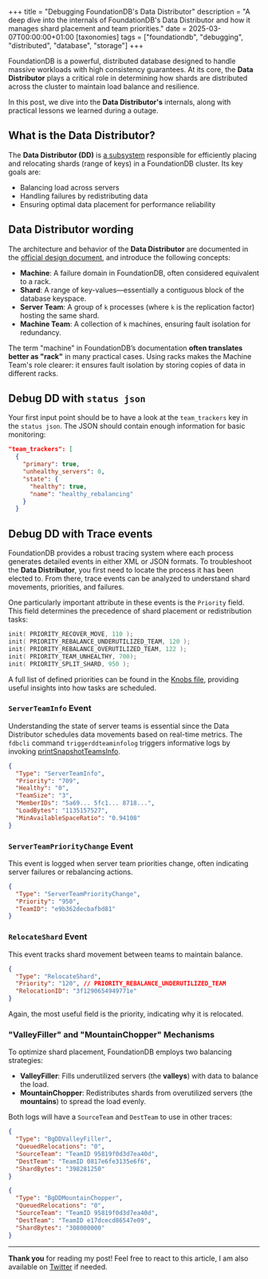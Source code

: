 +++
title = "Debugging FoundationDB's Data Distributor"
description = "A deep dive into the internals of FoundationDB's Data Distributor and how it manages shard placement and team priorities."
date = 2025-03-07T00:00:00+01:00
[taxonomies]
tags = ["foundationdb", "debugging", "distributed", "database", "storage"]
+++

FoundationDB is a powerful, distributed database designed to handle massive workloads with high consistency guarantees. At its core, the **Data Distributor** plays a critical role in determining how shards are distributed across the cluster to maintain load balance and resilience.

In this post, we dive into the **Data Distributor's** internals, along with practical lessons we learned during a outage.

## What is the Data Distributor?

The **Data Distributor (DD)** is [a subsystem](https://apple.github.io/foundationdb/architecture.html) responsible for efficiently placing and relocating shards (range of keys) in a FoundationDB cluster. Its key goals are:
- Balancing load across servers
- Handling failures by redistributing data
- Ensuring optimal data placement for performance reliability

## Data Distributor wording

The architecture and behavior of the **Data Distributor** are documented in the [official design document](https://github.com/apple/foundationdb/blob/release-7.3/design/data-distributor-internals.md), and introduce the following concepts: 

- **Machine**: A failure domain in FoundationDB, often considered equivalent to a rack. 
- **Shard**: A range of key-values—essentially a contiguous block of the database keyspace.
- **Server Team**: A group of `k` processes (where `k` is the replication factor) hosting the same shard.
- **Machine Team**: A collection of `k` machines, ensuring fault isolation for redundancy.

The term "machine" in FoundationDB’s documentation **often translates better as "rack"** in many practical cases. Using racks makes the Machine Team's role clearer: it ensures fault isolation by storing copies of data in different racks.

## Debug DD with `status json`

Your first input point should be to have a look at the `team_trackers` key in the `status json`. The JSON should contain enough information for basic monitoring:

```json
"team_trackers": [
  {
    "primary": true,
    "unhealthy_servers": 0,
    "state": {
      "healthy": true,
      "name": "healthy_rebalancing"
    }
  }
```

## Debug DD with Trace events

FoundationDB provides a robust tracing system where each process generates detailed events in either XML or JSON formats. To troubleshoot the **Data Distributor**, you first need to locate the process it has been elected to. From there, trace events can be analyzed to understand shard movements, priorities, and failures.

One particularly important attribute in these events is the `Priority` field. This field determines the precedence of shard placement or redistribution tasks:

```cpp
init( PRIORITY_RECOVER_MOVE, 110 );
init( PRIORITY_REBALANCE_UNDERUTILIZED_TEAM, 120 );
init( PRIORITY_REBALANCE_OVERUTILIZED_TEAM, 122 );
init( PRIORITY_TEAM_UNHEALTHY, 700);
init( PRIORITY_SPLIT_SHARD, 950 );
```

A full list of defined priorities can be found in the [Knobs file](https://github.com/apple/foundationdb/blob/release-7.3/fdbclient/ServerKnobs.cpp#L155-L173), providing useful insights into how tasks are scheduled.

### `ServerTeamInfo` Event

Understanding the state of server teams is essential since the Data Distributor schedules data movements based on real-time metrics. The `fdbcli` command `triggerddteaminfolog` triggers informative logs by invoking [printSnapshotTeamsInfo](https://github.com/apple/foundationdb/blob/release-7.3/fdbserver/DDTeamCollection.actor.cpp#L3425).

```json
{
  "Type": "ServerTeamInfo",
  "Priority": "709",
  "Healthy": "0",
  "TeamSize": "3",
  "MemberIDs": "5a69... 5fc1... 8718...",
  "LoadBytes": "1135157527",
  "MinAvailableSpaceRatio": "0.94108"
}
```

### `ServerTeamPriorityChange` Event

This event is logged when server team priorities change, often indicating server failures or rebalancing actions.

```json
{
  "Type": "ServerTeamPriorityChange",
  "Priority": "950",
  "TeamID": "e9b362decbafbd81"
}
```

### `RelocateShard` Event

This event tracks shard movement between teams to maintain balance.

```json
{
  "Type": "RelocateShard",
  "Priority": "120", // PRIORITY_REBALANCE_UNDERUTILIZED_TEAM
  "RelocationID": "3f1290654949771e"
}
```

Again, the most useful field is the priority, indicating why it is relocated.

### "ValleyFiller" and "MountainChopper" Mechanisms

To optimize shard placement, FoundationDB employs two balancing strategies:

- **ValleyFiller**: Fills underutilized servers (the **valleys**) with data to balance the load.
- **MountainChopper**: Redistributes shards from overutilized servers (the **mountains**) to spread the load evenly.

Both logs will have a `SourceTeam` and `DestTeam` to use in other traces:

```json
{
  "Type": "BgDDValleyFiller",
  "QueuedRelocations": "0",
  "SourceTeam": "TeamID 95819f0d3d7ea40d",
  "DestTeam": "TeamID 0817e6fe3135e6f6",
  "ShardBytes": "398281250"
}
```
```json
{
  "Type": "BgDDMountainChopper",
  "QueuedRelocations": "0",
  "SourceTeam": "TeamID 95819f0d3d7ea40d",
  "DestTeam": "TeamID e17dcecd86547e09",
  "ShardBytes": "308000000"
}
```

---

**Thank you** for reading my post! Feel free to react to this article, I am also available on [Twitter](https://twitter.com/PierreZ) if needed.
